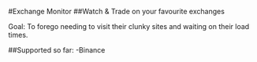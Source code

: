 #Exchange Monitor
##Watch & Trade on your favourite exchanges

Goal:
To forego needing to visit their clunky sites and waiting on their load times. 

##Supported so far:
-Binance